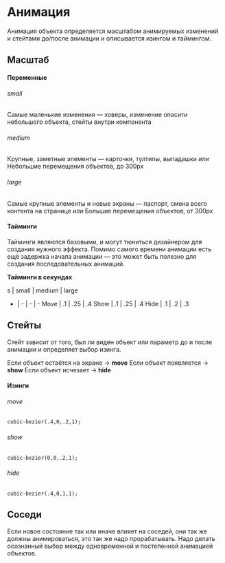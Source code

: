 # Анимация

Анимация объекта определяется масштабом анимируемых изменений и стейтами до/после анимации и описывается изингом и таймингом.

## Масштаб

#### Переменные

###### small
Самые маленькие изменения — ховеры, изменение опасити небольшого объекта, стейты внутри компонента

###### medium
Крупные, заметные элементы — карточки, тултипы, выпадашки
*или*
Небольшие перемещения объектов, до 300px

###### large
Самые крупные элементы и новые экраны — паспорт, смена всего контента на странице
*или*
Большие перемещения объектов, от 300px

#### Тайминги

Тайминги являются базовыми, и могут тюниться дизайнером для создания нужного эффекта. Помимо самого времени анимации есть ещё задержка начала анимации — это может быть полезно для создания последовательных анимаций.

**Тайминги в секундах**

s    | small | medium | large
-    | -     | -      | -
Move | .1    | .25    | .4
Show | .1    | .25    | .4
Hide | .1    | .2     | .3

## Стейты

Стейт зависит от того, был ли виден объект или параметр до и после анимации и определяет выбор изинга.

Если объект остаётся на экране → **move**
Если объект появляется → **show**
Если объект исчезает → **hide**

#### Изинги
###### move
```
cubic-bezier(.4,0,.2,1);
```
###### show
```
cubic-bezier(0,0,.2,1);
```

###### hide
```
cubic-bezier(.4,0,1,1);
```

## Соседи
Если новое состояние так или иначе влияет на соседей, они так же должны анимироваться, это так же надо прорабатывать. Надо делать осознанный выбор между одновременной и постепенной анимацией объектов.
